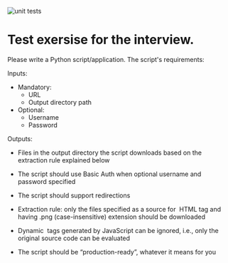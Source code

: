 ![unit tests](https://github.com/amazon/get_images/actions/workflows/unittest.yml/badge.svg)

# Test exersise for the interview.

Please write a Python script/application. The script's requirements:

Inputs:
- Mandatory:
  * URL
  * Output directory path
- Optional:
  * Username
  * Password

Outputs:
- Files in the output directory the script downloads based on the extraction rule
explained below

- The script should use Basic Auth when optional username and password specified
- The script should support redirections
- Extraction rule: only the files specified as a source for <img> HTML tag and having .png
(case-insensitive) extension should be downloaded
- Dynamic <img> tags generated by JavaScript can be ignored, i.e., only the original source
code can be evaluated
- The script should be “production-ready”, whatever it means for you
